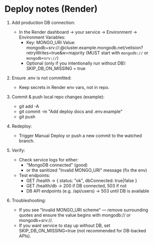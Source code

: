 # Deploy notes (Render)

1. Add production DB connection:
   - In the Render dashboard → your service → Environment → Environment Variables:
     - Key: MONGO_URI
       Value: mongodb+srv://<user>:<pass>@cluster.example.mongodb.net/velision?retryWrites=true&w=majority
       (MUST start with `mongodb://` or `mongodb+srv://`)
     - Optional (only if you intentionally run without DB): SKIP_DB_ON_MISSING = true

2. Ensure .env is not committed:
   - Keep secrets in Render env vars, not in repo.

3. Commit & push local repo changes (example):
   - git add -A
   - git commit -m "Add deploy docs and .env.example"
   - git push

4. Redeploy:
   - Trigger Manual Deploy or push a new commit to the watched branch.

5. Verify:
   - Check service logs for either:
     - "MongoDB connected"  (good)
     - or the sanitized "Invalid MONGO_URI" message (fix the env)
   - Test endpoints:
     - GET /health       -> { status: "ok", dbConnected: true|false }
     - GET /health/db    -> 200 if DB connected, 503 if not
     - DB API endpoints (e.g. /api/users) -> 503 until DB is available

6. Troubleshooting:
   - If you see "Invalid MONGO_URI scheme" — remove surrounding quotes and ensure the value begins with mongodb:// or mongodb+srv://.
   - If you want service to stay up without DB, set SKIP_DB_ON_MISSING=true (not recommended for DB-backed APIs).
